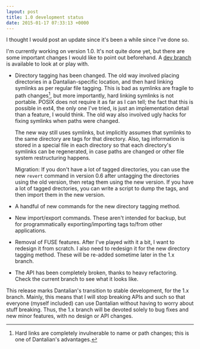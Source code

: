 ```yaml
---
layout: post
title: 1.0 development status
date: 2015-01-17 07:33:13 +0000
---
```


I thought I would post an update since it's been a while since I've done so.

I'm currently working on version 1.0.  It's not quite done yet, but there are
some important changes I would like to point out beforehand.  A [dev branch] is
available to look at or play with.

[dev branch]: https://github.com/darkfeline/dantalian/tree/1.0

  - Directory tagging has been changed.  The old way involved placing
    directories in a Dantalian-specific location, and then hard linking
    symlinks as per regular file tagging.  This is bad as symlinks are fragile
    to path changes[^1], but more importantly, hard linking symlinks is not
    portable.  POSIX does not require it as far as I can tell; the fact that
    this is possible in ext4, the only one I've tried, is just an
    implementation detail than a feature, I would think.  The old way also
    involved ugly hacks for fixing symlinks when paths were changed.

    The new way still uses symlinks, but implicitly assumes that symlinks to
    the same directory are tags for that directory.  Also, tag information is
    stored in a special file in each directory so that each directory's
    symlinks can be regenerated, in case paths are changed or other file system
    restructuring happens.

    Migration: If you don't have a lot of tagged directories, you can use the
    new `revert` command in version 0.6 after untagging the directories using
    the old version, then retag them using the new version.  If you have a lot
    of tagged drectories, you can write a script to dump the tags, and then
    import them in the new version.

  - A handful of new commands for the new directory tagging method.

  - New import/export commands.  These aren't intended for backup, but for
    programmatically exporting/importing tags to/from other applications.

  - Removal of FUSE features.  After I've played with it a bit, I want to
    redesign it from scratch.  I also need to redesign it for the new directory
    tagging method.  These will be re-added sometime later in the 1.x branch.

  - The API has been completely broken, thanks to heavy refactoring.  Check the
    current branch to see what it looks like.

This release marks Dantalian's transition to stable development, for the 1.x
branch.  Mainly, this means that I will stop breaking APIs and such so that
everyone (myself included) can use Dantalian without having to worry about
stuff breaking.  Thus, the 1.x branch will be devoted solely to bug fixes and
new minor features, with no design or API changes.

[^1]: Hard links are completely invulnerable to name or path changes; this is
      one of Dantalian's advantages.
